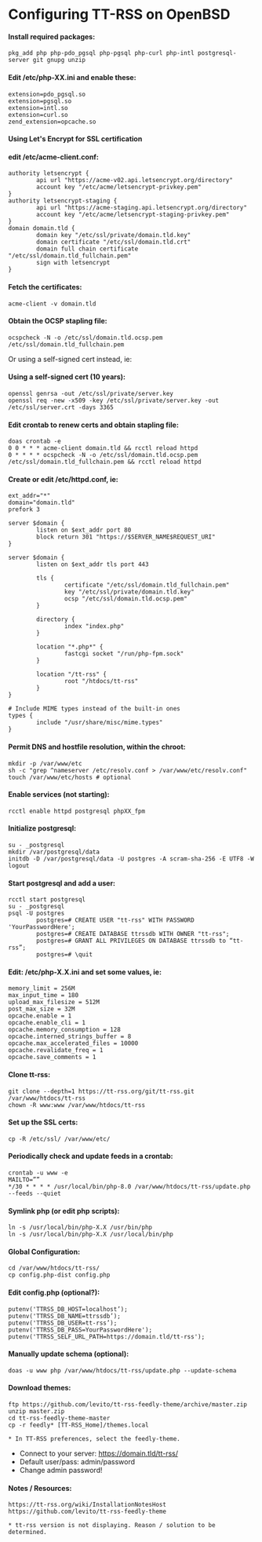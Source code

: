 # Configuring TT-RSS on OpenBSD
#### Install required packages:
```
pkg_add php php-pdo_pgsql php-pgsql php-curl php-intl postgresql-server git gnupg unzip
```

#### Edit /etc/php-XX.ini and enable these:
```
extension=pdo_pgsql.so
extension=pgsql.so
extension=intl.so
extension=curl.so
zend_extension=opcache.so
```

#### Using Let's Encrypt for SSL certification 
#### edit /etc/acme-client.conf:
```
authority letsencrypt {
        api url "https://acme-v02.api.letsencrypt.org/directory"
        account key "/etc/acme/letsencrypt-privkey.pem"
}
authority letsencrypt-staging {
        api url "https://acme-staging.api.letsencrypt.org/directory"
        account key "/etc/acme/letsencrypt-staging-privkey.pem"
}
domain domain.tld {
        domain key "/etc/ssl/private/domain.tld.key"
        domain certificate "/etc/ssl/domain.tld.crt"
        domain full chain certificate "/etc/ssl/domain.tld_fullchain.pem"
        sign with letsencrypt
}
```

#### Fetch the certificates:
```
acme-client -v domain.tld
```

#### Obtain the OCSP stapling file:
```
ocspcheck -N -o /etc/ssl/domain.tld.ocsp.pem /etc/ssl/domain.tld_fullchain.pem
```

Or using a self-signed cert instead, ie:
#### Using a self-signed cert (10 years):
```
openssl genrsa -out /etc/ssl/private/server.key
openssl req -new -x509 -key /etc/ssl/private/server.key -out /etc/ssl/server.crt -days 3365
```

#### Edit crontab to renew certs and obtain stapling file:
```
doas crontab -e
0 0 * * * acme-client domain.tld && rcctl reload httpd
0 * * * * ocspcheck -N -o /etc/ssl/domain.tld.ocsp.pem /etc/ssl/domain.tld_fullchain.pem && rcctl reload httpd
```

#### Create or edit /etc/httpd.conf, ie:
```
ext_addr="*"
domain="domain.tld"
prefork 3

server $domain {
        listen on $ext_addr port 80
        block return 301 "https://$SERVER_NAME$REQUEST_URI"
}

server $domain {
        listen on $ext_addr tls port 443

        tls {
                certificate "/etc/ssl/domain.tld_fullchain.pem"
                key "/etc/ssl/private/domain.tld.key"
                ocsp "/etc/ssl/domain.tld.ocsp.pem"
        }

        directory {
                index "index.php"
        }

        location "*.php*" {
                fastcgi socket "/run/php-fpm.sock"
        }

        location "/tt-rss" {
                root "/htdocs/tt-rss"
        }
}

# Include MIME types instead of the built-in ones
types {
        include "/usr/share/misc/mime.types"
}
```

#### Permit DNS and hostfile resolution, within the chroot:
```
mkdir -p /var/www/etc
sh -c "grep ^nameserver /etc/resolv.conf > /var/www/etc/resolv.conf"
touch /var/www/etc/hosts # optional
```

#### Enable services (not starting):
```
rcctl enable httpd postgresql phpXX_fpm
```

#### Initialize postgresql:
```
su - _postgresql
mkdir /var/postgresql/data
initdb -D /var/postgresql/data -U postgres -A scram-sha-256 -E UTF8 -W
logout
```

#### Start postgresql and add a user:
```
rcctl start postgresql
su - _postgresql
psql -U postgres
        postgres=# CREATE USER "tt-rss" WITH PASSWORD 'YourPasswordHere';
        postgres=# CREATE DATABASE ttrssdb WITH OWNER "tt-rss";
        postgres=# GRANT ALL PRIVILEGES ON DATABASE ttrssdb to “tt-rss”;
        postgres=# \quit
```

#### Edit: /etc/php-X.X.ini and set some values, ie:
```
memory_limit = 256M
max_input_time = 180
upload_max_filesize = 512M
post_max_size = 32M
opcache.enable = 1
opcache.enable_cli = 1
opcache.memory_consumption = 128
opcache.interned_strings_buffer = 8
opcache.max_accelerated_files = 10000
opcache.revalidate_freq = 1
opcache.save_comments = 1
```

#### Clone tt-rss:
```
git clone --depth=1 https://tt-rss.org/git/tt-rss.git /var/www/htdocs/tt-rss
chown -R www:www /var/www/htdocs/tt-rss
```

#### Set up the SSL certs:
```
cp -R /etc/ssl/ /var/www/etc/
```

#### Periodically check and update feeds in a crontab:
```
crontab -u www -e
MAILTO=””
*/30 * * * * /usr/local/bin/php-8.0 /var/www/htdocs/tt-rss/update.php --feeds --quiet
```

#### Symlink php (or edit php scripts):
```
ln -s /usr/local/bin/php-X.X /usr/bin/php
ln -s /usr/local/bin/php-X.X /usr/local/bin/php
```

#### Global Configuration:
```
cd /var/www/htdocs/tt-rss/
cp config.php-dist config.php
```

#### Edit config.php (optional?):
```
putenv('TTRSS_DB_HOST=localhost’);
putenv('TTRSS_DB_NAME=ttrssdb’);
putenv('TTRSS_DB_USER=tt-rss’);
putenv('TTRSS_DB_PASS=YourPasswordHere');
putenv('TTRSS_SELF_URL_PATH=https://domain.tld/tt-rss');
```

#### Manually update schema (optional):
```
doas -u www php /var/www/htdocs/tt-rss/update.php --update-schema
```

#### Download themes:
```
ftp https://github.com/levito/tt-rss-feedly-theme/archive/master.zip
unzip master.zip
cd tt-rss-feedly-theme-master
cp -r feedly* [TT-RSS_Home]/themes.local

* In TT-RSS preferences, select the feedly-theme.
```

* Connect to your server: https://domain.tld/tt-rss/
* Default user/pass: admin/password
* Change admin password!

#### Notes / Resources:
```
https://tt-rss.org/wiki/InstallationNotesHost
https://github.com/levito/tt-rss-feedly-theme

* tt-rss version is not displaying. Reason / solution to be determined.
```
